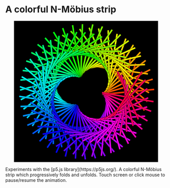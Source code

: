 # A colorful N-Möbius strip
<img style="margin:0px auto;display:block" src="/imgs/Sketch.png" alt="Responsive image" width=450>
<p></p>
Experiments with the [p5.js library](https://p5js.org/). A colorful N-Möbius strip which progressively folds and unfolds. Touch screen or click mouse to pause/resume the animation.

